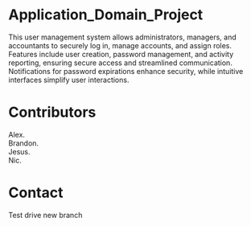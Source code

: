 # Application_Domain_Project

This user management system allows administrators, managers, and accountants to securely log in, manage accounts, and assign roles. Features include user creation, password management, and activity reporting, ensuring secure access and streamlined communication. Notifications for password expirations enhance security, while intuitive interfaces simplify user interactions.

# Contributors
Alex.  
Brandon.  
Jesus.  
Nic.  

# Contact

Test drive new branch